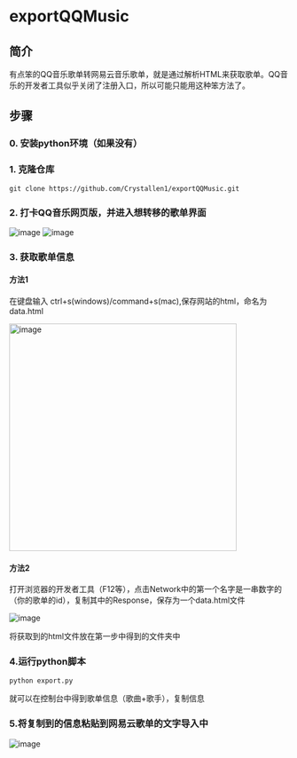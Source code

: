 # exportQQMusic

## 简介
有点笨的QQ音乐歌单转网易云音乐歌单，就是通过解析HTML来获取歌单。QQ音乐的开发者工具似乎关闭了注册入口，所以可能只能用这种笨方法了。

## 步骤
### 0. 安装python环境（如果没有）

### 1. 克隆仓库
``` 
git clone https://github.com/Crystallen1/exportQQMusic.git
```
### 2. 打卡QQ音乐网页版，并进入想转移的歌单界面
![image](https://github.com/user-attachments/assets/6933021f-0986-4206-93ae-7e48192013de)
![image](https://github.com/user-attachments/assets/ffdc32fd-d990-4beb-b3c2-6026445f6077)


### 3. 获取歌单信息

#### 方法1

在键盘输入 ctrl+s(windows)/command+s(mac),保存网站的html，命名为data.html

<img width="410" alt="image" src="https://github.com/user-attachments/assets/d66257be-5103-4b52-86e1-cc2cc912ad7c" />

#### 方法2

打开浏览器的开发者工具（F12等），点击Network中的第一个名字是一串数字的（你的歌单的id），复制其中的Response，保存为一个data.html文件

![image](https://github.com/user-attachments/assets/0c6098d8-df21-44fd-9112-e4b50ac2f628)


将获取到的html文件放在第一步中得到的文件夹中


### 4.运行python脚本

```python
python export.py
```

就可以在控制台中得到歌单信息（歌曲+歌手），复制信息

### 5.将复制到的信息粘贴到网易云歌单的文字导入中
![image](https://github.com/user-attachments/assets/2e699a0f-f064-4875-90b8-ba4abb0c2ebf)

